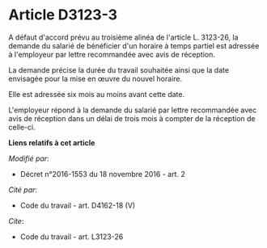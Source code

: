 # Article D3123-3

A défaut d'accord prévu au troisième alinéa de l'article L. 3123-26, la demande du salarié de bénéficier d'un horaire à temps
partiel est adressée à l'employeur par lettre recommandée avec avis de réception. 

La demande précise la durée du travail souhaitée ainsi que la date envisagée pour la mise en œuvre du nouvel horaire. 

Elle est adressée six mois au moins avant cette date. 

L'employeur répond à la demande du salarié par lettre recommandée avec avis de réception dans un délai de trois mois à
compter de la réception de celle-ci.

**Liens relatifs à cet article**

_Modifié par_:

  - Décret n°2016-1553 du 18 novembre 2016 - art. 2

_Cité par_:

  - Code du travail - art. D4162-18 (V)

_Cite_:

  - Code du travail - art. L3123-26
